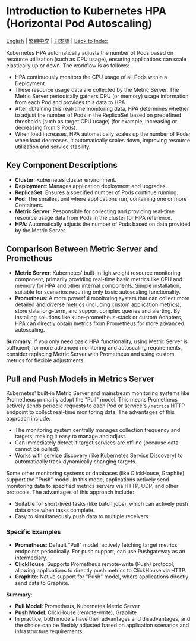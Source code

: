 # Introduction to Kubernetes HPA (Horizontal Pod Autoscaling)

[English](../en/32_k8s_hpa_intro.md) | [繁體中文](../zh-tw/32_k8s_hpa_intro.md) | [日本語](../ja/32_k8s_hpa_intro.md) | [Back to Index](../README.md)

Kubernetes HPA automatically adjusts the number of Pods based on resource utilization (such as CPU usage), ensuring applications can scale elastically up or down. The workflow is as follows:

- HPA continuously monitors the CPU usage of all Pods within a Deployment.
- These resource usage data are collected by the Metric Server. The Metric Server periodically gathers CPU (or memory) usage information from each Pod and provides this data to HPA.
- After obtaining this real-time monitoring data, HPA determines whether to adjust the number of Pods in the ReplicaSet based on predefined thresholds (such as target CPU usage) (for example, increasing or decreasing from 3 Pods).
- When load increases, HPA automatically scales up the number of Pods; when load decreases, it automatically scales down, improving resource utilization and service stability.

## Key Component Descriptions
- **Cluster**: Kubernetes cluster environment.
- **Deployment**: Manages application deployment and upgrades.
- **ReplicaSet**: Ensures a specified number of Pods continue running.
- **Pod**: The smallest unit where applications run, containing one or more Containers.
- **Metric Server**: Responsible for collecting and providing real-time resource usage data from Pods in the cluster for HPA reference.
- **HPA**: Automatically adjusts the number of Pods based on data provided by the Metric Server.

## Comparison Between Metric Server and Prometheus

- **Metric Server**: Kubernetes' built-in lightweight resource monitoring component, primarily providing real-time basic metrics like CPU and memory for HPA and other internal components. Simple installation, suitable for scenarios requiring only basic autoscaling functionality.
- **Prometheus**: A more powerful monitoring system that can collect more detailed and diverse metrics (including custom application metrics), store data long-term, and support complex queries and alerting. By installing solutions like kube-prometheus-stack or custom Adapters, HPA can directly obtain metrics from Prometheus for more advanced autoscaling.

**Summary**:
If you only need basic HPA functionality, using Metric Server is sufficient; for more advanced monitoring and autoscaling requirements, consider replacing Metric Server with Prometheus and using custom metrics for flexible adjustments.

## Pull and Push Models in Metrics Server

Kubernetes' built-in Metric Server and mainstream monitoring systems like Prometheus primarily adopt the "Pull" model. This means Prometheus actively sends periodic requests to each Pod or service's `/metrics` HTTP endpoint to collect real-time monitoring data. The advantages of this approach include:
- The monitoring system centrally manages collection frequency and targets, making it easy to manage and adjust.
- Can immediately detect if target services are offline (because data cannot be pulled).
- Works with service discovery (like Kubernetes Service Discovery) to automatically track dynamically changing targets.

Some other monitoring systems or databases (like ClickHouse, Graphite) support the "Push" model. In this mode, applications actively send monitoring data to specified metrics servers via HTTP, UDP, and other protocols. The advantages of this approach include:
- Suitable for short-lived tasks (like batch jobs), which can actively push data once when tasks complete.
- Easy to simultaneously push data to multiple receivers.

### Specific Examples
- **Prometheus**: Default "Pull" model, actively fetching target metrics endpoints periodically. For push support, can use Pushgateway as an intermediary.
- **ClickHouse**: Supports Prometheus remote-write (Push) protocol, allowing applications to directly push metrics to ClickHouse via HTTP.
- **Graphite**: Native support for "Push" model, where applications directly send data to Graphite.

**Summary**:
- **Pull Model**: Prometheus, Kubernetes Metric Server
- **Push Model**: ClickHouse (remote-write), Graphite
- In practice, both models have their advantages and disadvantages, and the choice can be flexibly adjusted based on application scenarios and infrastructure requirements.